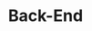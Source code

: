 ---
layout: list
title: Back-End
slug: Back-End
menu: true
order: 3
description: >

  现在入坑后端了，一点一点积累知识，让全栈的奋斗目标成为可能。是的

---